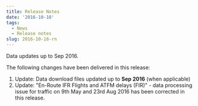 ```yaml
---
title: Release Notes
date: '2016-10-18'
tags:
  - News
  - Release notes
slug: 2016-10-18-rn
---
```


Data updates up to Sep 2016.

The following changes have been delivered in this release:

1. Update: Data download files updated up to **Sep 2016** (when applicable)
2. Update: "En-Route IFR Flights and ATFM delays (FIR)" - data processing issue for
            traffic on 9th May and 23rd Aug 2016 has been corrected in this release.

